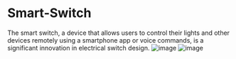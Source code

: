 # Smart-Switch
The smart switch, a device that allows users to control their lights and other devices remotely using a smartphone app or voice commands, is a significant innovation in electrical switch design. 
![image](https://github.com/user-attachments/assets/f0444480-b56f-4984-bd43-e762b053e8c0)
![image](https://github.com/user-attachments/assets/ebca25c3-5da4-4515-9f89-ca363504c10e)
